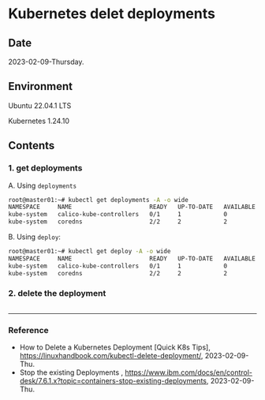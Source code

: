 # Kubernetes delet deployments

## Date

2023-02-09-Thursday.

## Environment

Ubuntu 22.04.1 LTS

Kubernetes 1.24.10

## Contents

### 1. get deployments

A. Using `deployments`

```Bash
root@master01:~# kubectl get deployments -A -o wide
NAMESPACE     NAME                      READY   UP-TO-DATE   AVAILABLE   AGE   CONTAINERS                IMAGES                                      SELECTOR
kube-system   calico-kube-controllers   0/1     1            0           2d    calico-kube-controllers   docker.io/calico/kube-controllers:v3.25.0   k8s-app=calico-kube-controllers
kube-system   coredns                   2/2     2            2           2d    coredns                   registry.k8s.io/coredns/coredns:v1.8.6      k8s-app=kube-dns
```

B. Using `deploy`:

```Bash
root@master01:~# kubectl get deploy -A -o wide
NAMESPACE     NAME                      READY   UP-TO-DATE   AVAILABLE   AGE   CONTAINERS                IMAGES                                      SELECTOR
kube-system   calico-kube-controllers   0/1     1            0           2d    calico-kube-controllers   docker.io/calico/kube-controllers:v3.25.0   k8s-app=calico-kube-controllers
kube-system   coredns                   2/2     2            2           2d    coredns                   registry.k8s.io/coredns/coredns:v1.8.6      k8s-app=kube-dns
```

### 2. delete the deployment

```Bash

```

---
### Reference
- How to Delete a Kubernetes Deployment [Quick K8s Tips], https://linuxhandbook.com/kubectl-delete-deployment/, 2023-02-09-Thu.
- Stop the existing Deployments
, https://www.ibm.com/docs/en/control-desk/7.6.1.x?topic=containers-stop-existing-deployments, 2023-02-09-Thu.
